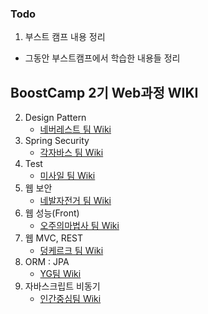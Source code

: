### Todo

1. 부스트 캠프 내용 정리
- 그동안 부스트캠프에서 학습한 내용들 정리

## BoostCamp 2기 Web과정 WIKI
2. Design Pattern
    - [네버레스트 팀 Wiki](https://github.com/Kgwkgwkgw/reservation-system/wiki)
2. Spring Security
    - [각자바스 팀 Wiki](https://github.com/boostcamp2-gavas/reservation-system/wiki)
3. Test
    - [미사일 팀 Wiki](https://github.com/Se-yeong/reservation-system/wiki)
4. 웹 보안
    - [네발자전거 팀 Wiki](https://github.com/tjdcks12/reservation-system/wiki)
5. 웹 성능(Front)
    - [오주의마법사 팀 Wiki](https://github.com/BoostCamp2-OZ/reservation-system/wiki)
6. 웹 MVC, REST
    - [덩케르크 팀 Wiki](https://github.com/jungtaejoon/reservation-system/wiki)
7. ORM : JPA
    - [YG팀 Wiki](https://github.com/seokgun88/reservation-system/wiki)
8. 자바스크립트 비동기
    - [인간중심팀 Wiki](https://github.com/boostcamp2-apink/reservation-system/wiki)

